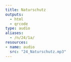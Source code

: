 ```yaml
---
title: Naturschutz
outputs:
  - html
  - qrcode
type: audio
aliases:
  - /n/24/1a/
resources:
- name: audio
  src: "24_Naturschutz.mp3"
---
```

